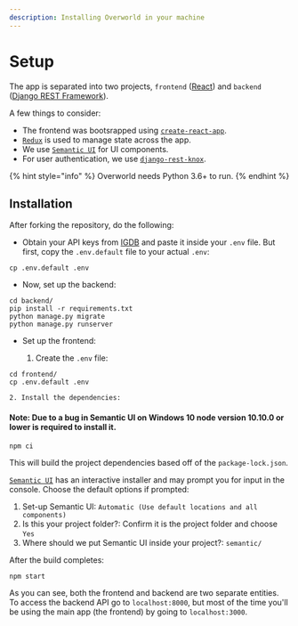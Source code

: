 ```yaml
---
description: Installing Overworld in your machine
---
```


# Setup

The app is separated into two projects, `frontend` \([React](https://reactjs.org/)\) and `backend` \([Django REST Framework](https://www.django-rest-framework.org/)\).

A few things to consider:

* The frontend was bootsrapped using [`create-react-app`](https://github.com/facebook/create-react-app).
* [`Redux`](https://redux.js.org/) is used to manage state across the app.
* We use [`Semantic UI`](https://react.semantic-ui.com/) for UI components.
* For user authentication, we use [`django-rest-knox`](https://github.com/James1345/django-rest-knox).

{% hint style="info" %}
Overworld needs Python 3.6+ to run.
{% endhint %}

## Installation

After forking the repository, do the following:

* Obtain your API keys from [IGDB](https://api.igdb.com) and paste it inside your `.env` file. But first, copy the `.env.default` file to your actual `.env`:

```text
cp .env.default .env
```

* Now, set up the backend:

```text
cd backend/
pip install -r requirements.txt
python manage.py migrate
python manage.py runserver
```

* Set up the frontend:

    1. Create the `.env` file:

```text
cd frontend/
cp .env.default .env
```

    2. Install the dependencies:
#### Note: Due to a bug in Semantic UI on Windows 10 node version 10.10.0 or lower is required to install it. 
```text
npm ci
```

This will build the project dependencies based off of the `package-lock.json`.

[`Semantic UI`](https://react.semantic-ui.com/) has an interactive installer and may prompt you for input in the console. Choose the default options if prompted: 

1. Set-up Semantic UI: `Automatic (Use default locations and all components)`
2. Is this your project folder?: Confirm it is the project folder and choose `Yes`
3. Where should we put Semantic UI inside your project?: `semantic/`

After the build completes:

```text
npm start
```

As you can see, both the frontend and backend are two separate entities. To access the backend API go to `localhost:8000`, but most of the time you'll be using the main app \(the frontend\) by going to `localhost:3000`.

